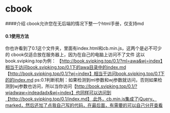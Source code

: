 # cbook
####介绍
cbook允许您在无后端的情况下整一个html手册，仅支持md

#### 0.1使用方法
你也许看到了0.1这个文件夹，里面有index.html和cb.min.js，这两个是必不可少的
cbook仅适合放在服务器上，因为在自己的电脑上访问不了文件
这以book.svipking.top为例：
【http://book.svipking.top/0.1/?ml=awa&wj=index】相当于访问book.svipking.top/0.1下的awa目录中的index.md
【http://book.svipking.top/0.1/?wj=index】相当于访问book.svipking.top/0.1下的的index.md
ps:0.1判断机制：如果检测到ml参数和wj参数就访问，否则如果检测到wj参数也访问，所以当你访问【http://book.svipking.top/0.1/?wjadwaw=indeadadx&wj=index】也同样可以访问到【http://book.svipking.top/0.1/index.md】,此外，cb.min.js集成了jQuery、marked，然后还加了点我自己写的代码，在最后面，有需要的可以自己分开查看
